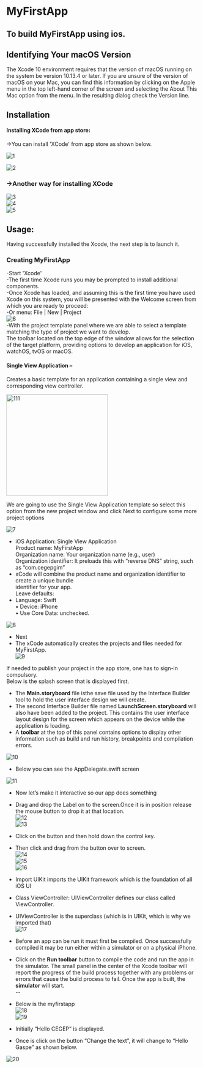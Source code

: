 # MyFirstApp<br />
## To build MyFirstApp using ios.<br />

##  Identifying Your macOS Version<br />

The Xcode 10 environment requires that the version of macOS running on the system be version 10.13.4 or later. If you are unsure of the version of macOS on your Mac, you can find this information by clicking on the Apple menu in the top left-hand corner of the screen and selecting the About This Mac option from the menu. In the resulting dialog check the Version line.<br />

## Installation<br />

#### Installing XCode from app store:<br />

->You can install 'XCode' from app store as shown below.<br />

![1](https://user-images.githubusercontent.com/74371450/106769101-9ce4ca80-6662-11eb-97f8-0e1b31071110.jpg)<br />

 ![2](https://user-images.githubusercontent.com/74371450/106769611-27c5c500-6663-11eb-833c-11c7bf80fc11.png)<br />
  
### ->Another way for installing XCode<br />
 
 ![3](https://user-images.githubusercontent.com/74371450/106769814-63608f00-6663-11eb-8cd7-417d33e61c37.jpg)<br />
  ![4](https://user-images.githubusercontent.com/74371450/106781155-c146a400-666e-11eb-873c-0ec3ba671b33.png) <br />
  ![5](https://user-images.githubusercontent.com/74371450/106781162-c3a8fe00-666e-11eb-8770-04b4f685caa2.png) <br />
 
## Usage:<br />
 Having successfully installed the Xcode, the next step is to launch it.
 
 
### Creating MyFirstApp&nbsp;

-Start 'Xcode'<br />
-The first time Xcode runs you may be prompted to install additional components.<br />
-Once Xcode has loaded, and assuming this is the first time you have used Xcode on this system, you will be presented with the Welcome screen from which you are ready to proceed:
<br />
-Or menu: File | New | Project<br />
 ![6](https://user-images.githubusercontent.com/74371450/106781502-25696800-666f-11eb-9429-f57f67eebf41.png)<br />
 -With the project template panel where we are able to select a template matching the type of project we want to develop.<br />
 The toolbar located on the top edge of the window allows for the selection of the target platform, providing options to develop an application for iOS, watchOS, tvOS or macOS.<br />
 #### Single View Application – <br />
 Creates a basic template for an application containing a single view and corresponding view controller.<br />
 
 <img width="265" alt="111" src="https://user-images.githubusercontent.com/74371450/106866614-addd1c80-66f2-11eb-889b-ccc20b6603a0.PNG"><br />
 
 We are going to use the Single View Application template so select this option from the new project window and click Next to configure some more project options<br />
 
 ![7](https://user-images.githubusercontent.com/74371450/106781507-27332b80-666f-11eb-9541-b8759c03efc4.png)
 
- iOS Application: Single View Application<br />
 Product name: MyFirstApp<br />
 Organization name: Your organization name (e.g., user)<br />
 Organization identifier: It preloads this with “reverse DNS” string, such as “com.cegepgim”<br />
- xCode will combine the product name and organization identifier to create a unique bundle<br />
identifier for your app.<br />
Leave defaults:<br />
- Language: Swift<br />
• Device: iPhone<br />
• Use Core Data: unchecked.<br />
 
 ![8](https://user-images.githubusercontent.com/74371450/106781508-27332b80-666f-11eb-961d-1d287c7c234e.png)<br />
- Next<br />
- The xCode automatically creates the projects and files needed for MyFirstApp.<br />
 ![9](https://user-images.githubusercontent.com/74371450/106781509-27cbc200-666f-11eb-93c0-e513da949e56.png)<br />
 
If needed to publish your project in the app store, one has to sign-in compulsory.<br />
Below is the splash screen that is displayed first.<br />
- The **Main.storyboard** file isthe save file used by the Interface Builder tool to hold the user interface design we will create.<br />
- The second Interface Builder file named **LaunchScreen.storyboard** will also have been added to the project. This contains the user interface layout design for the screen which appears on the device while the application is loading.<br />
- A **toolbar** at the top of this panel contains options to display other information such as build and run history, breakpoints and compilation errors.
 
 ![10](https://user-images.githubusercontent.com/74371450/106781511-28645880-666f-11eb-94a9-7a659596d7db.png)<br />
 
- Below you can see the AppDelegate.swift screen<br />

![11](https://user-images.githubusercontent.com/74371450/106781512-28fcef00-666f-11eb-8de2-16c177f13c87.png)<br />
 
- Now let’s make it interactive so our app does something<br />
- Drag and drop the Label on to the screen.Once it is in position release the mouse button to drop it at that location. <br />
 ![12](https://user-images.githubusercontent.com/74371450/106781516-29958580-666f-11eb-9fbf-0d1435ed9b29.png)<br />
![13](https://user-images.githubusercontent.com/74371450/106781517-2a2e1c00-666f-11eb-9ded-dab1a0cecb7f.png)<br />
 
- Click on the button and then hold down the control key.<br />
- Then click and drag from the button over to screen.<br />
 ![14](https://user-images.githubusercontent.com/74371450/106781521-2a2e1c00-666f-11eb-8e44-b287868125ab.png)<br />
![15](https://user-images.githubusercontent.com/74371450/106781522-2ac6b280-666f-11eb-8162-ee7be9313432.png)<br />
![16](https://user-images.githubusercontent.com/74371450/106781525-2b5f4900-666f-11eb-9ef5-81671c24f016.png)<br />
 
 
- Import UIKit imports the UIKit framework which is the foundation of all iOS UI<br />
- Class ViewController: UIViewController defines our class called ViewController.<br />
- UIViewController is the superclass (which is in UIKit, which is why we imported that)<br />
 ![17](https://user-images.githubusercontent.com/74371450/106781528-2bf7df80-666f-11eb-887e-c716d3c14609.png)<br />
 
- Before an app can be run it must first be compiled. Once successfully compiled it may be run either within a simulator or on a physical iPhone.<br />
- Click on the **Run toolbar** button to compile the code and run the app in the simulator. The small panel in the center of the Xcode toolbar will report the progress of the build process together with any problems or errors that cause the build process to fail. Once the app is built, the **simulator** will start.<br />--
- Below is the myfirstapp<br />
 ![18](https://user-images.githubusercontent.com/74371450/106781531-2bf7df80-666f-11eb-918c-14bf3b580c11.png)<br />
 ![19](https://user-images.githubusercontent.com/74371450/106781532-2c907600-666f-11eb-9c34-8412cc8ef2ce.png)<br />
- Initially “Hello CEGEP” is displayed.<br />
- Once is click on the button “Change the text”, it will change to “Hello Gaspe” as shown below.<br />
 
![20](https://user-images.githubusercontent.com/74371450/106781535-2c907600-666f-11eb-9669-bdab63155a64.png)<br />
